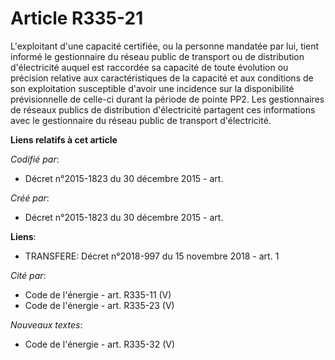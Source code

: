# Article R335-21

L'exploitant d'une capacité certifiée, ou la personne mandatée par lui, tient informé le gestionnaire du réseau public de
transport ou de distribution d'électricité auquel est raccordée sa capacité de toute évolution ou précision relative aux
caractéristiques de la capacité et aux conditions de son exploitation susceptible d'avoir une incidence sur la disponibilité
prévisionnelle de celle-ci durant la période de pointe PP2. Les gestionnaires de réseaux publics de distribution
d'électricité partagent ces informations avec le gestionnaire du réseau public de transport d'électricité.

**Liens relatifs à cet article**

_Codifié par_:

  - Décret n°2015-1823 du 30 décembre 2015 - art.

_Créé par_:

  - Décret n°2015-1823 du 30 décembre 2015 - art.

**Liens**:

  - TRANSFERE: Décret n°2018-997 du 15 novembre 2018 - art. 1

_Cité par_:

  - Code de l'énergie - art. R335-11 (V)
  - Code de l'énergie - art. R335-23 (V)

_Nouveaux textes_:

  - Code de l'énergie - art. R335-32 (V)
